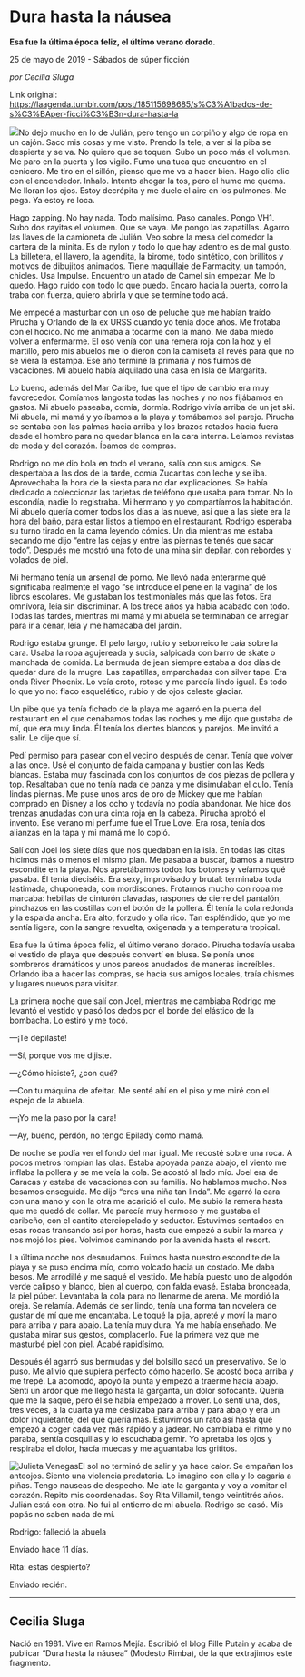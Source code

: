 # Dura hasta la náusea

**Esa fue la última época feliz, el último verano dorado.**

25 de mayo de 2019 - Sábados de súper ficción

_por Cecilia Sluga_

Link original: https://laagenda.tumblr.com/post/185115698685/s%C3%A1bados-de-s%C3%BAper-ficci%C3%B3n-dura-hasta-la

![](https://64.media.tumblr.com/d57c22e636c614d77817f4410c4a461d/e95538ec2eb2abfd-37/s500x750/3d301ff3e2c274fa7992e35b4330b3c118e49586.jpg)No dejo mucho en lo de Julián, pero tengo un corpiño y algo de ropa en un cajón. Saco mis cosas y me visto. Prendo la tele, a ver si la piba se despierta y se va. No quiero que se toquen. Subo un poco más el volumen. Me paro en la puerta y los vigilo. Fumo una tuca que encuentro en el cenicero. Me tiro en el sillón, pienso que me va a hacer bien. Hago clic clic con el encendedor. Inhalo. Intento ahogar la tos, pero el humo me quema. Me lloran los ojos. Estoy decrépita y me duele el aire en los pulmones. Me pega. Ya estoy re loca.  


Hago zapping. No hay nada. Todo malísimo. Paso canales. Pongo VH1. Subo dos rayitas el volumen. Que se vaya. Me pongo las zapatillas. Agarro las llaves de la camioneta de Julián. Veo sobre la mesa del comedor la cartera de la minita. Es de nylon y todo lo que hay adentro es de mal gusto. La billetera, el llavero, la agendita, la birome, todo sintético, con brillitos y motivos de dibujitos animados. Tiene maquillaje de Farmacity, un tampón, chicles. Usa Impulse. Encuentro un atado de Camel sin empezar. Me lo quedo. Hago ruido con todo lo que puedo. Encaro hacia la puerta, corro la traba con fuerza, quiero abrirla y que se termine todo acá. 

Me empecé a masturbar con un oso de peluche que me habían traído Pirucha y Orlando de la ex URSS cuando yo tenía doce años. Me frotaba con el hocico. No me animaba a tocarme con la mano. Me daba miedo volver a enfermarme. El oso venía con una remera roja con la hoz y el martillo, pero mis abuelos me lo dieron con la camiseta al revés para que no se viera la estampa. Ese año terminé la primaria y nos fuimos de vacaciones. Mi abuelo había alquilado una casa en Isla de Margarita. 

Lo bueno, además del Mar Caribe, fue que el tipo de cambio era muy favorecedor. Comíamos langosta todas las noches y no nos fijábamos en gastos. Mi abuelo paseaba, comía, dormía. Rodrigo vivía arriba de un jet ski. Mi abuela, mi mamá y yo íbamos a la playa y tomábamos sol parejo. Pirucha se sentaba con las palmas hacia arriba y los brazos rotados hacia fuera desde el hombro para no quedar blanca en la cara interna. Leíamos revistas de moda y del corazón. Íbamos de compras. 

Rodrigo no me dio bola en todo el verano, salía con sus amigos. Se despertaba a las dos de la tarde, comía Zucaritas con leche y se iba. Aprovechaba la hora de la siesta para no dar explicaciones. Se había dedicado a coleccionar las tarjetas de teléfono que usaba para tomar. No lo escondía, nadie lo registraba. Mi hermano y yo compartíamos la habitación. Mi abuelo quería comer todos los días a las nueve, así que a las siete era la hora del baño, para estar listos a tiempo en el restaurant. Rodrigo esperaba su turno tirado en la cama leyendo cómics. Un día mientras me estaba secando me dijo “entre las cejas y entre las piernas te tenés que sacar todo”. Después me mostró una foto de una mina sin depilar, con rebordes y volados de piel. 

Mi hermano tenía un arsenal de porno. Me llevó nada enterarme qué significaba realmente el vago “se introduce el pene en la vagina” de los libros escolares. Me gustaban los testimoniales más que las fotos. Era omnívora, leía sin discriminar. A los trece años ya había acabado con todo. Todas las tardes, mientras mi mamá y mi abuela se terminaban de arreglar para ir a cenar, leía y me hamacaba del jardín. 

Rodrigo estaba grunge. El pelo largo, rubio y seborreico le caía sobre la cara. Usaba la ropa agujereada y sucia, salpicada con barro de skate o manchada de comida. La bermuda de jean siempre estaba a dos días de quedar dura de la mugre. Las zapatillas, emparchadas con silver tape. Era onda River Phoenix. Lo veía croto, rotoso y me parecía lindo igual. Es todo lo que yo no: flaco esquelético, rubio y de ojos celeste glaciar. 

Un pibe que ya tenía fichado de la playa me agarró en la puerta del restaurant en el que cenábamos todas las noches y me dijo que gustaba de mí, que era muy linda. Él tenía los dientes blancos y parejos. Me invitó a salir. Le dije que sí.

Pedí permiso para pasear con el vecino después de cenar. Tenía que volver a las once. Usé el conjunto de falda campana y bustier con las Keds blancas. Estaba muy fascinada con los conjuntos de dos piezas de pollera y top. Resaltaban que no tenía nada de panza y me disimulaban el culo. Tenía lindas piernas. Me puse unos aros de oro de Mickey que me habían comprado en Disney a los ocho y todavía no podía abandonar. Me hice dos trenzas anudadas con una cinta roja en la cabeza. Pirucha aprobó el invento. Ese verano mi perfume fue el True Love. Era rosa, tenía dos alianzas en la tapa y mi mamá me lo copió.

Salí con Joel los siete días que nos quedaban en la isla. En todas las citas hicimos más o menos el mismo plan. Me pasaba a buscar, íbamos a nuestro escondite en la playa. Nos apretábamos todos los botones y veíamos qué pasaba. Él tenía dieciséis. Era sexy, improvisado y brutal: terminaba toda lastimada, chuponeada, con mordiscones. Frotarnos mucho con ropa me marcaba: hebillas de cinturón clavadas, raspones de cierre del pantalón, pinchazos en las costillas con el botón de la pollera. Él tenía la cola redonda y la espalda ancha. Era alto, forzudo y olía rico. Tan espléndido, que yo me sentía ligera, con la sangre revuelta, oxigenada y a temperatura tropical. 

Esa fue la última época feliz, el último verano dorado. Pirucha todavía usaba el vestido de playa que después convertí en blusa. Se ponía unos sombreros dramáticos y unos pareos anudados de maneras increíbles.  Orlando iba a hacer las compras, se hacía sus amigos locales, traía chismes y lugares nuevos para visitar. 

La primera noche que salí con Joel, mientras me cambiaba Rodrigo me levantó el vestido y pasó los dedos por el borde del elástico de la bombacha. Lo estiró y me tocó.

—¡Te depilaste! 

—Sí, porque vos me dijiste.

—¿Cómo hiciste?, ¿con qué?

—Con tu máquina de afeitar. Me senté ahí en el piso y me miré con el espejo de la abuela.

—¡Yo me la paso por la cara!

—Ay, bueno, perdón, no tengo Epilady como mamá.

De noche se podía ver el fondo del mar igual. Me recosté sobre una roca. A pocos metros rompían las olas. Estaba apoyada panza abajo, el viento me inflaba la pollera y se me veía la cola. Se acostó al lado mío. Joel era de Caracas y estaba de vacaciones con su familia. No hablamos mucho. Nos besamos enseguida. Me dijo “eres una niña tan linda”. Me agarró la cara con una mano y con la otra me acarició el culo. Me subió la remera hasta que me quedó de collar. Me parecía muy hermoso y me gustaba el caribeño, con el cantito aterciopelado y seductor. Estuvimos sentados en esas rocas transando así por horas, hasta que empezó a subir la marea y nos mojó los pies. Volvimos caminando por la avenida hasta el resort. 

La última noche nos desnudamos. Fuimos hasta nuestro escondite de la playa y se puso encima mío, como volcado hacia un costado. Me daba besos. Me arrodillé y me saqué el vestido. Me había puesto uno de algodón verde calipso y blanco, bien al cuerpo, con falda evasé. Estaba bronceada, la piel púber. Levantaba la cola para no llenarme de arena. Me mordió la oreja. Se relamía. Además de ser lindo, tenía una forma tan novelera de gustar de mí que me encantaba. Le toqué la pija, apreté y moví la mano para arriba y para abajo. La tenía muy dura. Ya me había enseñado. Me gustaba mirar sus gestos, complacerlo. Fue la primera vez que me masturbé piel con piel. Acabé rapidísimo. 

Después él agarró sus bermudas y del bolsillo sacó un preservativo. Se lo puso. Me alivió que supiera perfecto cómo hacerlo. Se acostó boca arriba y me trepé. La acomodó, apoyó la punta y empezó a traerme hacia abajo. Sentí un ardor que me llegó hasta la garganta, un dolor sofocante. Quería que me la saque, pero él se había empezado a mover. Lo sentí una, dos, tres veces, a la cuarta ya me deslizaba para arriba y para abajo y era un dolor inquietante, del que quería más. Estuvimos un rato así hasta que empezó a coger cada vez más rápido y a jadear. No cambiaba el ritmo y no paraba, sentía cosquillas y lo escuchaba gemir. Yo apretaba los ojos y respiraba el dolor, hacía muecas y me aguantaba los grititos. 

![Julieta Venegas](https://64.media.tumblr.com/d8ae52ac6f5f23af91c0b9b10caf60c0/e95538ec2eb2abfd-0b/s250x400/2c732940b52d1c2a20ecb9b1693213cb67a7afea.jpg)El sol no terminó de salir y ya hace calor. Se empañan los anteojos. Siento una violencia predatoria. Lo imagino con ella y lo cagaría a piñas. Tengo nauseas de despecho. Me late la garganta y voy a vomitar el corazón. Repito mis coordenadas. Soy Rita Villamil, tengo veintitrés años. Julián está con otra. No fui al entierro de mi abuela. Rodrigo se casó. Mis papás no saben nada de mí.

Rodrigo: falleció la abuela

Enviado hace 11 días.

Rita: estas despierto?

Enviado recién.



---

 Cecilia Sluga
--------------

 Nació en 1981. Vive en Ramos Mejía. Escribió el blog Fille Putain y acaba de publicar “Dura hasta la náusea” (Modesto Rimba), de la que extrajimos este fragmento.


